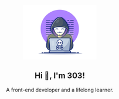 <div align="center">
  <img width="200px"; height="150px" src="./img/materialHacker.png"/>
  <h2>Hi 👋, I'm 303!</h2>
  <p>A front-end developer and a lifelong learner.</p>
</div>


